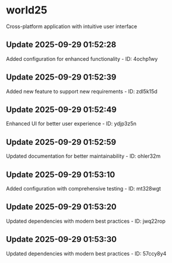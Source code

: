 # world25
Cross-platform application with intuitive user interface

## Update 2025-09-29 01:52:28
Added configuration for enhanced functionality - ID: 4ochp1wy


## Update 2025-09-29 01:52:39
Added new feature to support new requirements - ID: zdl5k15d


## Update 2025-09-29 01:52:49
Enhanced UI for better user experience - ID: ydjp3z5n


## Update 2025-09-29 01:52:59
Updated documentation for better maintainability - ID: ohler32m


## Update 2025-09-29 01:53:10
Added configuration with comprehensive testing - ID: mt328wgt


## Update 2025-09-29 01:53:20
Updated dependencies with modern best practices - ID: jwq22rop


## Update 2025-09-29 01:53:30
Updated dependencies with modern best practices - ID: 57ccy8y4

